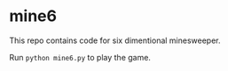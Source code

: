 # mine6
This repo contains code for six dimentional minesweeper.

Run `python mine6.py` to play the game.
